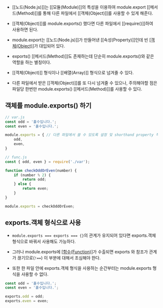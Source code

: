 - [[노드(Node.js)]]는 [[모듈(Module)]]의 특성을 이용하여 module.export [[메서드(Method)]]를 통해 다른 파일에서 [[객체(Object)]]를 사용할 수 있게 해준다.
- [[객체(Object)]]를 module.exports() 했다면 다른 파일에서 [[require()]]하여 사용하면 된다.

- module.export는 [[노드(Node.js)]]가 만들어낸 [[속성(Property)]]인데 빈 [[객체(Object)]](`{}`)가 대입되어 있다.

- exports() [[메서드(Method)]]도 존재하는데 단순히 module.exports()와 같은 역할을 하는 별칭이다.
- [[객체(Object)]] 형식이나 [[배열(Array)]] 형식으로 넘겨줄 수 있다.

- 다른 파일에서 받은 [[객체(Object)]]를 또 다시 넘겨줄 수 있으나, 주의해야할 점은 파일당 한번만 module.exports() [[메서드(Method)]]를 사용할 수 있다.
 

## 객체를 module.exports() 하기

```js
// var.js
const odd = '홀수입니다.';
const even = '홀수입니다.';

module.exports = { // 다른 파일에서 쓸 수 있도록 설정 및 shorthand property 적용
	odd,
	even,
}

// func.js
const { odd, even } = require('./var');

function checkOddOrEven(number) {
	if (number % 2) {
		return odd;
	} else {
		return even;
	}
}

module.exports = checkOddOrEven;
```

## exports.객체 형식으로 사용

- `module.exports === exports === {}`의 관계가 유지되어 있다면 exports.객체 형식으로 바꿔서 사용해도 가능하다.
- 그러나 module.exports에 [[함수(Function)]]([[메서드(Method)]])가 수출되면 exports 와 참조가 관계가 끊기므로(`!==`) 이 부분에 대해서 조심해야 한다.

- 또한 한 파일 안에 exports.객체 형식을 사용하는 순간부터는 module.exports 형식을 사용할 수 없다.

```js
const odd = '홀수입니다.';
const even = '홀수입니다.';

exports.odd = odd;
exports.even = even;
```
